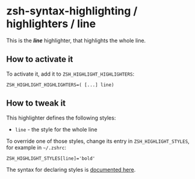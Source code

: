 zsh-syntax-highlighting / highlighters / line
=================================================

This is the ***line*** highlighter, that highlights the whole line.


How to activate it
------------------
To activate it, add it to `ZSH_HIGHLIGHT_HIGHLIGHTERS`:

    ZSH_HIGHLIGHT_HIGHLIGHTERS=( [...] line)


How to tweak it
---------------
This highlighter defines the following styles:

* `line` - the style for the whole line

To override one of those styles, change its entry in `ZSH_HIGHLIGHT_STYLES`, for example in `~/.zshrc`:

    ZSH_HIGHLIGHT_STYLES[line]='bold'

The syntax for declaring styles is [documented here](http://zsh.sourceforge.net/Doc/Release/Zsh-Line-Editor.html#SEC135).
